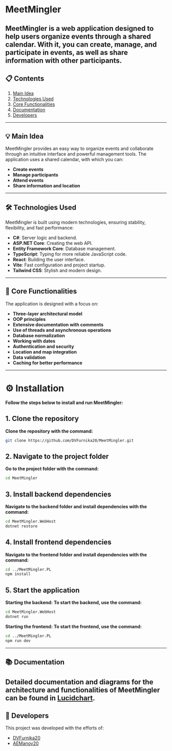 # MeetMingler
MeetMingler is a web application designed to help users organize events through a shared calendar. With it, you can create, manage, and participate in events, as well as share information with other participants.
---
## 📋 Contents
1. [Main Idea](#main-idea)
2. [Technologies Used](#technologies-used)
3. [Core Functionalities](#core-functionalities)
4. [Documentation](#documentation)
5. [Developers](#developers)
---
## 💡 Main Idea
MeetMingler provides an easy way to organize events and collaborate through an intuitive interface and powerful management tools. The application uses a shared calendar, with which you can:
- **Create events**
- **Manage participants**
- **Attend events**
- **Share information and location**
---
## 🛠️ Technologies Used
MeetMingler is built using modern technologies, ensuring stability, flexibility, and fast performance:
- **C#**: Server logic and backend.
- **ASP.NET Core**: Creating the web API.
- **Entity Framework Core**: Database management.
- **TypeScript**: Typing for more reliable JavaScript code.
- **React**: Building the user interface.
- **Vite**: Fast configuration and project startup.
- **Tailwind CSS**: Stylish and modern design.
---
## 🌟 Core Functionalities
The application is designed with a focus on:
- **Three-layer architectural model**
- **OOP principles**
- **Extensive documentation with comments**
- **Use of threads and asynchronous operations**
- **Database normalization**
- **Working with dates**
- **Authentication and security**
- **Location and map integration**
- **Data validation**
- **Caching for better performance**
---
# ⚙️ Installation
**Follow the steps below to install and run MeetMingler:**
## 1. Clone the repository
**Clone the repository with the command:**
```bash
git clone https://github.com/DVFurnika20/MeetMingler.git
```
## 2. Navigate to the project folder
**Go to the project folder with the command:**
```bash
cd MeetMingler
```
## 3. Install backend dependencies
**Navigate to the backend folder and install dependencies with the command:**
```bash
cd MeetMingler.WebHost
dotnet restore
```
## 4. Install frontend dependencies
**Navigate to the frontend folder and install dependencies with the command:**
```bash
cd ../MeetMingler.PL
npm install
```
## 5. Start the application
**Starting the backend:**
**To start the backend, use the command:**
```bash
cd MeetMingler.WebHost
dotnet run
```
**Starting the frontend:**
**To start the frontend, use the command:**
```bash
cd ../MeetMingler.PL
npm run dev
```
---
## 📚 Documentation
Detailed documentation and diagrams for the architecture and functionalities of MeetMingler can be found in [Lucidchart](https://lucid.app/folder/invitations/accept/inv_6dfcfbd3-e26b-4141-8188-84dc4d0e7af7).
---
## 👥 Developers
This project was developed with the efforts of:
- [DVFurnika20](https://github.com/DVFurnika20)
- [AEManov20](https://github.com/AEManov20)
